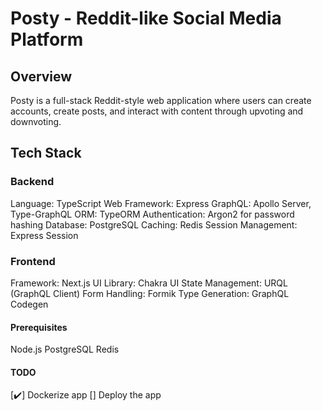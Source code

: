 # Posty - Reddit-like Social Media Platform
## Overview
Posty is a full-stack Reddit-style web application where users can create accounts, create posts, and interact with content through upvoting and downvoting.
## Tech Stack
### Backend
Language: TypeScript
Web Framework: Express
GraphQL: Apollo Server, Type-GraphQL
ORM: TypeORM
Authentication: Argon2 for password hashing
Database: PostgreSQL
Caching: Redis
Session Management: Express Session
### Frontend
Framework: Next.js
UI Library: Chakra UI
State Management: URQL (GraphQL Client)
Form Handling: Formik
Type Generation: GraphQL Codegen

#### Prerequisites
Node.js
PostgreSQL
Redis

#### TODO
[✔️] Dockerize app
[] Deploy the app
